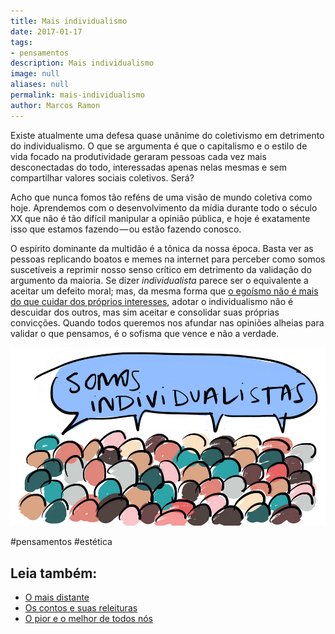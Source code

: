 ```yaml
---
title: Mais individualismo
date: 2017-01-17
tags:
- pensamentos
description: Mais individualismo
image: null
aliases: null
permalink: mais-individualismo
author: Marcos Ramon
---
```

Existe atualmente uma defesa quase unânime do coletivismo em detrimento do individualismo. O que se argumenta é que o capitalismo e o estilo de vida focado na produtividade geraram pessoas cada vez mais desconectadas do todo, interessadas apenas nelas mesmas e sem compartilhar valores sociais coletivos. Será?

Acho que nunca fomos tão reféns de uma visão de mundo coletiva como hoje. Aprendemos com o desenvolvimento da mídia durante todo o século XX que não é tão difícil manipular a opinião pública, e hoje é exatamente isso que estamos fazendo — ou estão fazendo conosco.

O espírito dominante da multidão é a tônica da nossa época. Basta ver as pessoas replicando boatos e memes na internet para perceber como somos suscetíveis a reprimir nosso senso crítico em detrimento da validação do argumento da maioria. Se dizer _individualista_ parece ser o equivalente a aceitar um defeito moral; mas, da mesma forma que [o egoísmo não é mais do que cuidar dos próprios interesses](http://amzn.to/2jeCfWQ), adotar o individualismo não é descuidar dos outros, mas sim aceitar e consolidar suas próprias convicções. Quando todos queremos nos afundar nas opiniões alheias para validar o que pensamos, é o sofisma que vence e não a verdade.

<img src="/assets/img/mais-individualismo-medium.png">


#pensamentos #estética<div class="leia-tambem" markdown="1">
## Leia também:

- <a href="/o-mais-distante">O mais distante</a>
- <a href="/os-contos-e-suas-releituras">Os contos e suas releituras</a>
- <a href="/o-pior-e-o-melhor-de-todos-nos">O pior e o melhor de todos nós</a>
</div>